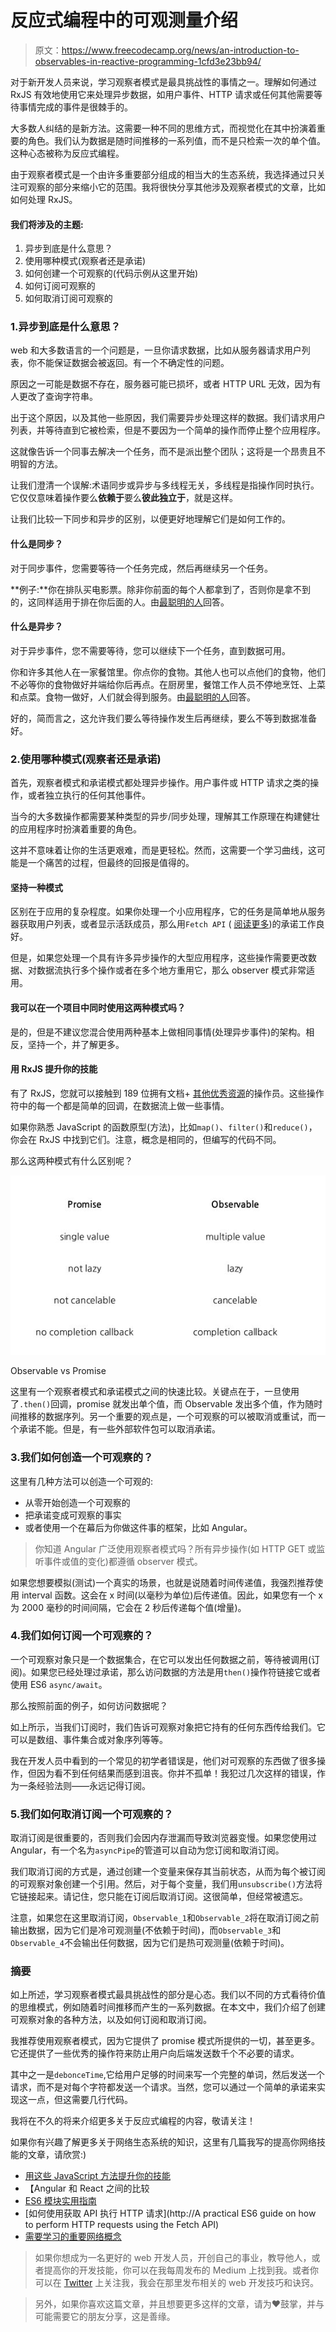 # 反应式编程中的可观测量介绍

> 原文：<https://www.freecodecamp.org/news/an-introduction-to-observables-in-reactive-programming-1cfd3e23bb94/>

对于新开发人员来说，学习观察者模式是最具挑战性的事情之一。理解如何通过 RxJS 有效地使用它来处理异步数据，如用户事件、HTTP 请求或任何其他需要等待事情完成的事件是很棘手的。

大多数人纠结的是新方法。这需要一种不同的思维方式，而视觉化在其中扮演着重要的角色。我们认为数据是随时间推移的一系列值，而不是只检索一次的单个值。这种心态被称为反应式编程。

由于观察者模式是一个由许多重要部分组成的相当大的生态系统，我选择通过只关注可观察的部分来缩小它的范围。我将很快分享其他涉及观察者模式的文章，比如如何处理 RxJS。

#### 我们将涉及的主题:

1.  异步到底是什么意思？
2.  使用哪种模式(观察者还是承诺)
3.  如何创建一个可观察的(代码示例从这里开始)
4.  如何订阅可观察的
5.  如何取消订阅可观察的

### 1.异步到底是什么意思？

web 和大多数语言的一个问题是，一旦你请求数据，比如从服务器请求用户列表，你不能保证数据会被返回。有一个不确定性的问题。

原因之一可能是数据不存在，服务器可能已损坏，或者 HTTP URL 无效，因为有人更改了查询字符串。

出于这个原因，以及其他一些原因，我们需要异步处理这样的数据。我们请求用户列表，并等待直到它被检索，但是不要因为一个简单的操作而停止整个应用程序。

这就像告诉一个同事去解决一个任务，而不是派出整个团队；这将是一个昂贵且不明智的方法。

让我们澄清一个误解:术语同步或异步与多线程无关，多线程是指操作同时执行。它仅仅意味着操作要么**依赖于**要么**彼此独立于**，就是这样。

让我们比较一下同步和异步的区别，以便更好地理解它们是如何工作的。

#### 什么是同步？

对于同步事件，您需要等待一个任务完成，然后再继续另一个任务。

**例子:**你在排队买电影票。除非你前面的每个人都拿到了，否则你是拿不到的，这同样适用于排在你后面的人。由[最聪明的人](https://stackoverflow.com/users/1428344/themightysapien)回答。

#### 什么是异步？

对于异步事件，您不需要等待，您可以继续下一个任务，直到数据可用。

你和许多其他人在一家餐馆里。你点你的食物。其他人也可以点他们的食物，他们不必等你的食物做好并端给你后再点。在厨房里，餐馆工作人员不停地烹饪、上菜和点菜。食物一做好，人们就会得到服务。由[最聪明的人](https://stackoverflow.com/users/1428344/themightysapien)回答。

好的，简而言之，这允许我们要么等待操作发生后再继续，要么不等到数据准备好。

### 2.使用哪种模式(观察者还是承诺)

首先，观察者模式和承诺模式都处理异步操作。用户事件或 HTTP 请求之类的操作，或者独立执行的任何其他事件。

当今的大多数操作都需要某种类型的异步/同步处理，理解其工作原理在构建健壮的应用程序时扮演着重要的角色。

这并不意味着让你的生活更艰难，而是更轻松。然而，这需要一个学习曲线，这可能是一个痛苦的过程，但最终的回报是值得的。

#### 坚持一种模式

区别在于应用的复杂程度。如果你处理一个小应用程序，它的任务是简单地从服务器获取用户列表，或者显示活跃成员，那么用`Fetch API` ( [阅读更多](https://medium.freecodecamp.org/a-practical-es6-guide-on-how-to-perform-http-requests-using-the-fetch-api-594c3d91a547))的承诺工作良好。

但是，如果您处理一个具有许多异步操作的大型应用程序，这些操作需要更改数据、对数据流执行多个操作或者在多个地方重用它，那么 observer 模式非常适用。

#### 我可以在一个项目中同时使用这两种模式吗？

是的，但是不建议您混合使用两种基本上做相同事情(处理异步事件)的架构。相反，坚持一个，并了解更多。

#### 用 RxJS 提升你的技能

有了 RxJS，您就可以接触到 189 位拥有文档+ [其他优秀资源](https://reactive.how/)的操作员。这些操作符中的每一个都是简单的回调，在数据流上做一些事情。

如果你熟悉 JavaScript 的函数原型(方法)，比如`map()`、`filter()`和`reduce()`，你会在 RxJS 中找到它们。注意，概念是相同的，但编写的代码不同。

那么这两种模式有什么区别呢？

![1*EAzaxT7ejRGLcvL4pgVqPA](img/25747b2d4f27387c7d52327dbe28af88.png)

Observable vs Promise

这里有一个观察者模式和承诺模式之间的快速比较。关键点在于，一旦使用了`.then()`回调，promise 就发出单个值，而 Observable 发出多个值，作为随时间推移的数据序列。另一个重要的观点是，一个可观察的可以被取消或重试，而一个承诺不能。但是，有一些外部软件包可以取消承诺。

### 3.我们如何创造一个可观察的？

这里有几种方法可以创造一个可观的:

*   从零开始创造一个可观察的
*   把承诺变成可观察的事实
*   或者使用一个在幕后为你做这件事的框架，比如 Angular。

> 你知道 Angular 广泛使用观察者模式吗？所有异步操作(如 HTTP GET 或监听事件或值的变化)都遵循 observer 模式。

如果您想要模拟(测试)一个真实的场景，也就是说随着时间传递值，我强烈推荐使用 interval 函数。这会在 x 时间(以毫秒为单位)后传递值。因此，如果您有一个 x 为 2000 毫秒的时间间隔，它会在 2 秒后传递每个值(增量)。

### 4.我们如何订阅一个可观察的？

一个可观察对象只是一个数据集合，在它可以发出任何数据之前，等待被调用(订阅)。如果您已经处理过承诺，那么访问数据的方法是用`then()`操作符链接它或者使用 ES6 `async/await`。

那么按照前面的例子，如何访问数据呢？

如上所示，当我们订阅时，我们告诉可观察对象把它持有的任何东西传给我们。它可以是数组、事件集合或对象序列等等。

我在开发人员中看到的一个常见的初学者错误是，他们对可观察的东西做了很多操作，但因为看不到任何结果而感到沮丧。你并不孤单！我犯过几次这样的错误，作为一条经验法则——永远记得订阅。

### 5.我们如何取消订阅一个可观察的？

取消订阅是很重要的，否则我们会因内存泄漏而导致浏览器变慢。如果您使用过 Angular，有一个名为`asyncPipe`的管道可以自动为您订阅和取消订阅。

我们取消订阅的方式是，通过创建一个变量来保存其当前状态，从而为每个被订阅的可观察对象创建一个引用。然后，对于每个变量，我们用`unsubscribe()`方法将它链接起来。请记住，您只能在订阅后取消订阅。这很简单，但经常被遗忘。

注意，如果您在这里取消订阅，`Observable_1`和`Observable_2`将在取消订阅之前输出数据，因为它们是冷可观测量(不依赖于时间)，而`Observable_3`和`Observable_4`不会输出任何数据，因为它们是热可观测量(依赖于时间)。

### 摘要

如上所述，学习观察者模式最具挑战性的部分是心态。我们以不同的方式看待价值的思维模式，例如随着时间推移而产生的一系列数据。在本文中，我们介绍了创建可观察对象的各种方法，以及如何订阅和取消订阅。

我推荐使用观察者模式，因为它提供了 promise 模式所提供的一切，甚至更多。它还提供了一些优秀的操作符来防止用户向后端发送数千个不必要的请求。

其中之一是`debonceTime`,它给用户足够的时间来写一个完整的单词，然后发送一个请求，而不是对每个字符都发送一个请求。当然，您可以通过一个简单的承诺来实现这一点，但这需要几行代码。

我将在不久的将来介绍更多关于反应式编程的内容，敬请关注！

如果你有兴趣了解更多关于网络生态系统的知识，这里有几篇我写的提高你网络技能的文章，请欣赏:)

*   [用这些 JavaScript 方法提升你的技能](https://medium.freecodecamp.org/7-javascript-methods-that-will-boost-your-skills-in-less-than-8-minutes-4cc4c3dca03f)
*   【Angular 和 React 之间的比较
*   [ES6 模块实用指南](https://medium.freecodecamp.org/how-to-use-es6-modules-and-why-theyre-important-a9b20b480773)
*   [如何使用获取 API 执行 HTTP 请求](http://A practical ES6 guide on how to perform HTTP requests using the Fetch API)
*   [需要学习的重要网络概念](https://medium.freecodecamp.org/learn-these-core-javascript-concepts-in-just-a-few-minutes-f7a16f42c1b0?gi=6274e9c4d599)

> 如果你想成为一名更好的 web 开发人员，开创自己的事业，教导他人，或者提高你的开发技能，你可以在我每周发布的 Medium 上找到我。或者你可以在 [Twitter](http://twitter.com/dleroari) 上关注我，我会在那里发布相关的 web 开发技巧和诀窍。

> 另外，如果你喜欢这篇文章，并且想要更多这样的文章，请为❤鼓掌，并与可能需要它的朋友分享，这是善缘。